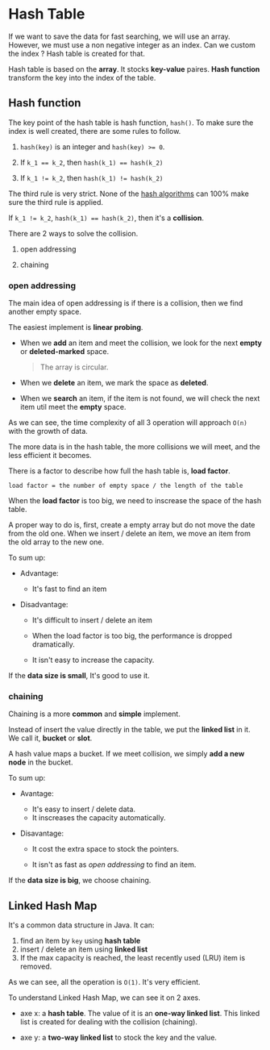 # Hash Table

If we want to save the data for fast searching, we will use an array. However, we must use a non negative integer as an index. Can we custom the index ? Hash table is created for that.

Hash table is based on the **array**. It stocks **key-value** paires. **Hash function** transform the key into the index of the table.

## Hash function

The key point of the hash table is hash function, `hash()`. To make sure the index is well created, there are some rules to follow.

1. `hash(key)` is an integer and `hash(key) >= 0`.

2. If `k_1 == k_2`, then `hash(k_1) == hash(k_2)`

3. If `k_1 != k_2`, then `hash(k_1) != hash(k_2)`

The third rule is very strict. None of the [hash algorithms](https://en.wikipedia.org/wiki/Secure_Hash_Algorithms) can 100% make sure the third rule is applied.

If `k_1 != k_2`, `hash(k_1) == hash(k_2)`, then it's a **collision**.

There are 2 ways to solve the collision.

1. open addressing

2. chaining

### open addressing

The main idea of open addressing is if there is a collision, then we find another empty space.

The easiest implement is **linear probing**.

- When we **add** an item and meet the collision, we look for the next **empty** or **deleted-marked** space.

  > The array is circular.

- When we **delete** an item, we mark the space as **deleted**.

- When we **search** an item, if the item is not found, we will check the next item util meet the **empty** space.

As we can see, the time complexity of all 3 operation will approach `O(n)` with the growth of data. 

The more data is in the hash table, the more collisions we will meet, and the less efficient it becomes.

There is a factor to describe how full the hash table is, **load factor**.

```
load factor = the number of empty space / the length of the table
```

When the **load factor** is too big, we need to inscrease the space of the hash table. 

A proper way to do is, first, create a empty array but do not move the date from the old one. When we insert / delete an item, we move an item from the old array to the new one. 

To sum up:

- Advantage: 

  - It's fast to find an item
  
- Disadvantage: 
   
  - It's difficult to insert / delete an item

  - When the load factor is too big, the performance is dropped dramatically.

  - It isn't easy to increase the capacity.

If the **data size is small**, It's good to use it.

### chaining

Chaining is a more **common** and **simple** implement.

Instead of insert the value directly in the table, we put the **linked list** in it. We call it, **bucket** or **slot**.

A hash value maps a bucket. If we meet collision, we simply **add a new node** in the bucket.

To sum up:

- Avantage:

  - It's easy to insert / delete data.
  - It inscreases the capacity automatically.

- Disavantage:

  - It cost the extra space to stock the pointers.

  - It isn't as fast as *open addressing* to find an item.

If the **data size is big**, we choose chaining.

## Linked Hash Map

It's a common data structure in Java. It can:

1. find an item by `key` using **hash table**
2. insert / delete an item using **linked list**
3. If the max capacity is reached, the least recently used (LRU) item is removed.

As we can see, all the operation is `O(1)`. It's very efficient.

To understand Linked Hash Map, we can see it on 2 axes.

- axe x: a **hash table**. The value of it is an **one-way linked list**. This linked list is created for dealing with the collision (chaining).

- axe y: a **two-way linked list** to stock the key and the value.
